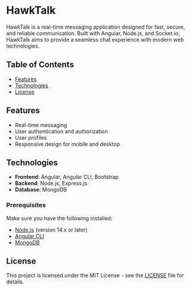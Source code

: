 # HawkTalk

HawkTalk is a real-time messaging application designed for fast, secure, and reliable communication. Built with Angular, Node.js, and Socket.io, HawkTalk aims to provide a seamless chat experience with modern web technologies.

## Table of Contents

- [Features](#features)
- [Technologies](#technologies)
- [License](#license)

## Features

- Real-time messaging
- User authentication and authorization
- User profiles
- Responsive design for mobile and desktop

## Technologies

- **Frontend**: Angular, Angular CLI, Bootstrap
- **Backend**: Node.js, Express.js
- **Database**: MongoDB

### Prerequisites

Make sure you have the following installed:

- [Node.js](https://nodejs.org/) (version 14.x or later)
- [Angular CLI](https://angular.io/cli)
- [MongoDB](https://www.mongodb.com/try/download/community)

## License

This project is licensed under the MIT License - see the [LICENSE](LICENSE) file for details.

